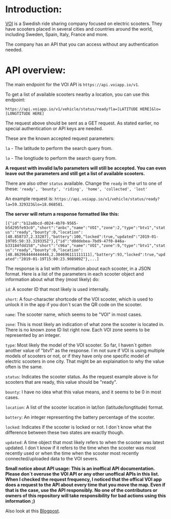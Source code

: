 # Introduction:

[VOI](https://voiscooters.com) is a Swedish ride sharing company focused on electric scooters. They have scooters placed in several cities and countries around the world, including Sweden, Spain, Italy, France and more.

The company has an API that you can access without any authentication needed.

# API overview:

The main endpoint for the VOI API is `https://api.voiapp.io/v1`.

To get a list of available scooters nearby a location, you can use this endpoint:

`https://api.voiapp.io/v1/vehicle/status/ready?la=[LATITUDE HERE]&lo=[LONGTITUDE HERE]`

The request above should be sent as a GET request. As stated earlier, no special authentication or API keys are needed.

These are the known accepted request parameters:

`la` - The latitude to perform the search query from.

`lo` - The longtiude to perform the search query from.

**A request with invalid la/lo parameters will still be accepted. You can even leave out the parameters and still get a list of available scooters.**

There are also other `status` available. Change the `ready` in the url to one of these: `'ready', 'bounty', 'riding', 'home', 'collected', 'lost'`

An example request is: `https://api.voiapp.io/v1/vehicle/status/ready?la=59.329323&lo=18.068581`.

**The server will return a response formatted like this:**

```[{"id":"b12a8bcd-d024-4b70-9565-b5d295fe93c0","short":"anbc","name":"VOI","zone":2,"type":"btv1","status":"ready","bounty":0,"location":[48.858737,2.33287],"battery":100,"locked":true,"updated":"2019-01-19T05:50:33.319335Z"},{"id":"d0ddebea-7bd9-47f0-846a-b33184fdd158","short":"c96a","name":"VOI","zone":9,"type":"btv1","status":"ready","bounty":0,"location":[48.862964444444444,2.304696111111111],"battery":93,"locked":true,"updated":"2019-01-19T15:00:23.908909Z"},...]```

The response is a list with information about each scooter, in a JSON format. Here is a list of the parameters in each scooter object and information about what they (most likely) do:

`id`: A scooter ID that most likely is used internally.

`short`: A four-character shortcode of the VOI scooter, which is used to unlock it in the app if you don´t scan the QR code on the scooter.

`name`: The scooter name, which seems to be "VOI" in most cases.

`zone`: This is most likely an indication of what zone the scooter is located in. There is no known zone ID list right now. Each VOI zone seems to be represented by an integer.

`type`: Most likely the model of the VOI scooter. So far, I haven´t gotten another value of "btv1" as the response. I´m not sure if VOI is using multiple models of scooters or not, or if they have only one specific model of electric scooters in one city. That might be an explaination to why the value often is the same.

`status`: Indicates the scooter status. As the request example above is for scooters that are ready, this value should be "ready".

`bounty`: I have no idea what this value means, and it seems to be 0 in most cases.

`location`: A list of the scooter location in lat/lon (latitude/longtitude) format.

`battery`: An integer representing the battery percentage of the scooter.

`locked`: Indicates if the scooter is locked or not. I don´t know what the difference between these two states are exactly though.

`updated`: A time object that most likely refers to when the scooter was latest updated. I don´t know if it refers to the time when the scooter was most recently used or when the time when the scooter most recently connected/uploaded data to the VOI severs.

**Small notice about API usage: This is an inoffical API documentation. Please don´t overuse the VOI API or any other unoffical APIs in this list. When I checked the request frequency, I noticed that the offical VOI app does a request to the API about every time that you move the map. Even if that is the case, use the API responsibly. No one of the contributors or owners of this repository will take responsibility for bad actions using this information ;)**

Also look at this [Blogpost](https://medium.com/@h_martos/remote-live-tracking-of-voi-scooters-351689ba3bb9).
